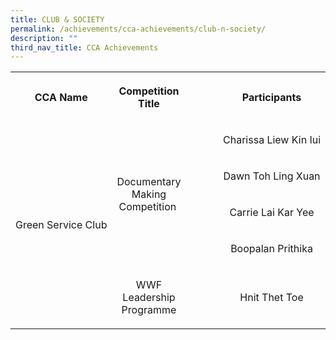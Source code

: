 ```yaml
---
title: CLUB & SOCIETY
permalink: /achievements/cca-achievements/club-n-society/
description: ""
third_nav_title: CCA Achievements
---
```

<table width="0">
<tbody>
<tr>
<th>
<p><strong>CCA Name</strong></p>
</th>
<th>
<p><strong>Competition Title</strong></p>
</th>
<th>
<p><strong>Participants</strong></p>
</th>
<th>
<p><strong>Attainment</strong></p>
</th>
</tr>
<tr>
<td style="text-align: center;" rowspan="5" nowrap="nowrap" width="106">
<p>Green Service Club</p>
</td>
<td style="text-align: center;" rowspan="4" width="160">
<p>Documentary Making Competition&nbsp;</p>
</td>
<td style="text-align: center;" width="259">
<p>Charissa Liew Kin Iui</p>
</td>
<td style="text-align: center;" rowspan="4" nowrap="nowrap" width="104">
<p>2nd</p>
</td>
</tr>
<tr>
<td style="text-align: center;" nowrap="nowrap" width="259">
<p>Dawn Toh Ling Xuan</p>
</td>
</tr>
<tr>
<td style="text-align: center;" nowrap="nowrap" width="259">
<p>Carrie Lai Kar Yee</p>
</td>
</tr>
<tr>
<td style="text-align: center;" nowrap="nowrap" width="259">
<p>Boopalan Prithika</p>
</td>
</tr>
<tr>
<td style="text-align: center;" width="160">
<p>WWF Leadership Programme</p>
</td>
<td style="text-align: center;" nowrap="nowrap" width="259">
<p>Hnit Thet Toe</p>
</td>
<td style="text-align: center;" width="104">
<p>Presentation Of Project</p>
</td>
</tr>
</tbody>
</table>